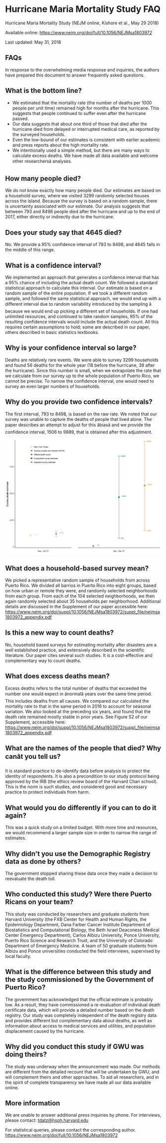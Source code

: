 Hurricane Maria Mortality Study FAQ
================

Hurricane Maria Mortality Study (NEJM online, Kishore et al., May 29 2018)

Available online: <https://www.nejm.org/doi/full/10.1056/NEJMsa1803972>

Last updated: May 31, 2018

FAQs
----

In response to the overwhelming media response and inquiries, the authors have prepared this document to answer frequently asked questions.

What is the bottom line?
------------------------

-   We estimated that the mortality rate (the number of deaths per 1000 people per unit time) remained high for months after the hurricane. This suggests that people continued to suffer even after the hurricane passed.
-   Our data suggests that about one third of those that died after the hurricane died from delayed or interrupted medical care, as reported by the surveyed households.
-   Even the low-bound of our estimates is consistent with earlier academic and press reports about the high mortality rate.
-   We intentionally used a simple method, but there are many ways to calculate excess deaths. We have made all data available and welcome other researchersâ analyses.

How many people died?
---------------------

We do not know exactly how many people died. Our estimates are based on a household survey, where we visited 3299 randomly selected houses across the island. Because the survey is based on a random sample, there is uncertainty associated with our estimate. Our analysis suggests that between 793 and 8498 people died after the hurricane and up to the end of 2017, either directly or indirectly due to the hurricane.

Does your study say that 4645 died?
-----------------------------------

No. We provide a 95% confidence interval of 793 to 8498, and 4645 falls in the middle of this range.

What is a confidence interval?
------------------------------

We implemented an approach that generates a confidence interval that has a 95% chance of including the actual death count. We followed a standard statistical approach to calculate this interval. Our estimate is based on a random sample of the entire population. If we took a different random sample, and followed the same statistical approach, we would end up with a different interval due to random variability introduced by the sampling â because we would end up picking a different set of households. If one had unlimited resources, and continued to take random samples, 95% of the resulting confidence intervals would include the actual death count. All this requires certain assumptions to hold; some are described in our paper, others described in basic statistics textbooks.

Why is your confidence interval so large?
-----------------------------------------

Deaths are relatively rare events. We were able to survey 3299 households and found 56 deaths for the whole year (18 before the hurricane, 38 after the hurricane). Since this number is small, when we extrapolate the rate that we calculate from our survey up to the whole population of Puerto Rico, we cannot be precise. To narrow the confidence interval, one would need to survey an even larger numbers of households.

Why do you provide two confidence intervals?
--------------------------------------------

The first interval, 793 to 8498, is based on the raw rate. We noted that our survey was unable to capture the deaths of people that lived alone. The paper describes an attempt to adjust for this âbiasâ and we provide the confidence interval, 1506 to 9889, that is obtained after this adjustment.

![Figure 4a from the manuscript with labels added for the confidence intervals](../misc/faq_fig.png)

What does a household-based survey mean?
----------------------------------------

We picked a representative random sample of households from across Puerto Rico. We divided all barrios in Puerto Rico into eight groups, based on how urban or remote they were, and randomly selected neighborhoods from each group. From each of the 104 selected neighborhoods, we then again randomly selected about 35 households per neighborhood. Additional details are discussed in the Supplement of our paper accessible here: <https://www.nejm.org/doi/suppl/10.1056/NEJMsa1803972/suppl_file/nejmsa1803972_appendix.pdf>

Is this a new way to count deaths?
----------------------------------

No, household based surveys for estimating mortality after disasters are a well established practice, and extensively described in the scientific literature. Our paper cites several such studies. It is a cost-effective and complementary way to count deaths.

What does excess deaths mean?
-----------------------------

Excess deaths refers to the total number of deaths that exceeded the number one would expect in ânormalâ years over the same time period. This includes deaths from all causes. We compared our calculated the mortality rate to that in the same period in 2016 to account for seasonal variation. We also looked at the preceding six years, and found that the death rate remained mostly stable in prior years. See Figure S2 of our Supplement, accessible here: <https://www.nejm.org/doi/suppl/10.1056/NEJMsa1803972/suppl_file/nejmsa1803972_appendix.pdf>

What are the names of the people that died? Why canât you tell us?
--------------------------------------------------------------------

It is standard practice to de-identify data before analysis to protect the identity of respondents. It is also a precondition to our study protocol being approved by the IRB (the ethics review board of the Harvard Chan school). This is the norm is such studies, and considered good and necessary practice to protect individuals from harm.

What would you do differently if you can to do it again?
--------------------------------------------------------

This was a quick study on a limited budget. With more time and resources, we would recommend a larger sample size in order to narrow the range of estimates.

Why didn't you use the Demographic Registry data as done by others?
-------------------------------------------------------------------

The government stopped sharing these data once they made a decision to reevaluate the death toll.

Who conducted this study? Were there Puerto Ricans on your team?
----------------------------------------------------------------

This study was conducted by researchers and graduate students from Harvard University (the FXB Center for Health and Human Rights, the Epidemiology Department, Dana Farber Cancer Institute Department of Biostatistics and Computational Biology, the Beth Israel Deaconess Medical Center Emergency Department), Carlos Albizu University, Ponce University, Puerto Rico Science and Research Trust, and the University of Colorado Department of Emergency Medicine. A team of 50 graduate students from Albizu and Ponce universities conducted the field interviews, supervised by local faculty.

What is the difference between this study and the study commissioned by the Government of Puerto Rico?
------------------------------------------------------------------------------------------------------

The government has acknowledged that the official estimate is probably low. As a result, they have commissioned a re-evaluation of individual death certificate data, which will provide a detailed number based on the death registry. Our study was completely independent of the death registry data and provides different but complementary data about deaths, as well as information about access to medical services and utilities, and population displacement caused by the hurricane.

Why did you conduct this study if GWU was doing theirs?
-------------------------------------------------------

The study was underway when the announcement was made. Our methods are different from the detailed recount that will be undertaken by GWU, and will complement theirs and other approaches. To aid all researchers, and in the spirit of complete transparency we have made all our data available online.

More information
----------------

We are unable to answer additional press inquiries by phone. For interviews, please contact: <tdatz@hsph.harvard.edu>

For statistical queries, please contact the corresponding author. <https://www.nejm.org/doi/full/10.1056/NEJMsa1803972>
